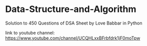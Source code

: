 # Data-Structure-and-Algorithm
Solution to 450 Questions of DSA Sheet by Love Babbar in Python


link to youtube channel: https://www.youtube.com/channel/UCQHLxxBFrbfdrk1jF0moTpw
